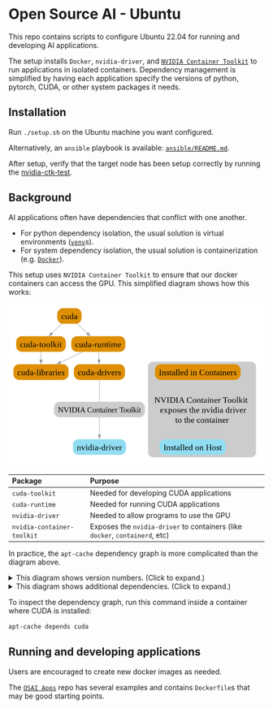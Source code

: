# Open Source AI - Ubuntu

This repo contains scripts to configure Ubuntu 22.04 for running and developing AI applications.

The setup installs `Docker`, `nvidia-driver`, and [`NVIDIA Container Toolkit`](https://docs.nvidia.com/datacenter/cloud-native/container-toolkit/latest/index.html) to run applications in isolated containers. Dependency management is simplified by having each application specify the versions of python, pytorch, CUDA, or other system packages it needs.

## Installation

Run `./setup.sh` on the Ubuntu machine you want configured.

Alternatively, an `ansible` playbook is available: [`ansible/README.md`](./ansible/README.md).

After setup, verify that the target node has been setup correctly by running the [nvidia-ctk-test](../nvidia-ctk-test/README.md).

## Background

AI applications often have dependencies that conflict with one another.

- For python dependency isolation, the usual solution is virtual environments ([`venv`](https://docs.python.org/3/library/venv.html)s).
- For system dependency isolation, the usual solution is containerization (e.g. [`Docker`](https://www.docker.com/)).

This setup uses `NVIDIA Container Toolkit` to ensure that our docker containers can access the GPU. This simplified diagram shows how this works:

!["NVIDIA Container Toolkit simple graph"](/docs/nvidia-dependencies-simple-2.png "NVIDIA Container Toolkit simple graph")

| Package                    | Purpose                                                                      |
| :------------------------- | :--------------------------------------------------------------------------- |
| `cuda-toolkit`             | Needed for developing CUDA applications                                      |
| `cuda-runtime`             | Needed for running CUDA applications                                         |
| `nvidia-driver`            | Needed to allow programs to use the GPU                                      |
| `nvidia-container-toolkit` | Exposes the `nvidia-driver` to containers (like `docker`, `containerd`, etc) |

In practice, the `apt-cache` dependency graph is more complicated than the diagram above.

<details>
<summary>This diagram shows version numbers. (Click to expand.)</summary>
<img src="/docs/nvidia-dependencies-simple.png" alt="NVIDIA Container Toolkit simple graph" title="NVIDIA Container Toolkit simple graph">
</details>

<details>
<summary>This diagram shows additional dependencies. (Click to expand.)</summary>
<img src="/docs/nvidia-dependencies.png" alt="NVIDIA Container Toolkit graph" title="NVIDIA Container Toolkit graph">
</details>

To inspect the dependency graph, run this command inside a container where CUDA is installed:

```sh
apt-cache depends cuda
```

## Running and developing applications

Users are encouraged to create new docker images as needed.

The [`OSAI Apps`](https://github.com/johnshaughnessy/osai-apps) repo has several examples and contains `Dockerfile`s that may be good starting points.
